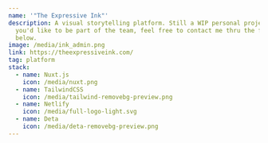 ```yaml
---
name: '"The Expressive Ink"'
description: A visual storytelling platform. Still a WIP personal project. If
  you'd like to be part of the team, feel free to contact me thru the form
  below.
image: /media/ink_admin.png
link: https://theexpressiveink.com/
tag: platform
stack:
  - name: Nuxt.js
    icon: /media/nuxt.png
  - name: TailwindCSS
    icon: /media/tailwind-removebg-preview.png
  - name: Netlify
    icon: /media/full-logo-light.svg
  - name: Deta
    icon: /media/deta-removebg-preview.png
---
```

